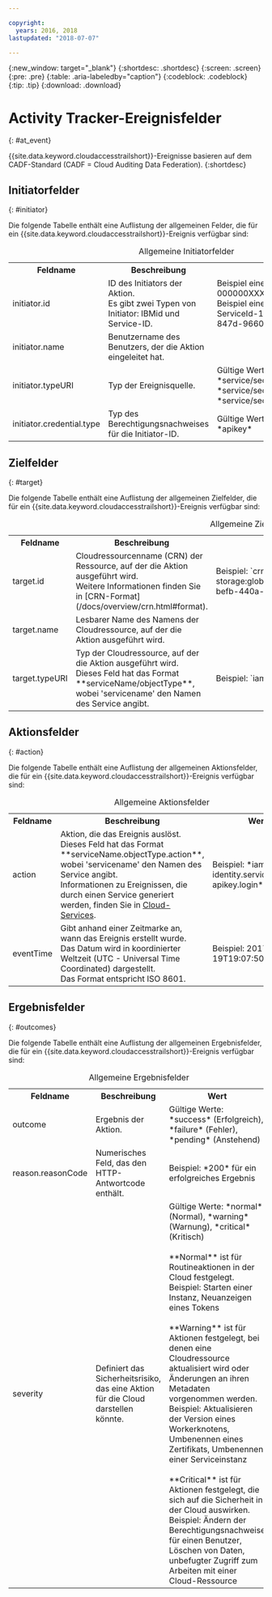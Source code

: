 ```yaml
---

copyright:
  years: 2016, 2018
lastupdated: "2018-07-07"

---
```


{:new_window: target="_blank"}
{:shortdesc: .shortdesc}
{:screen: .screen}
{:pre: .pre}
{:table: .aria-labeledby="caption"}
{:codeblock: .codeblock}
{:tip: .tip}
{:download: .download}



# Activity Tracker-Ereignisfelder
{: #at_event}

{{site.data.keyword.cloudaccesstrailshort}}-Ereignisse basieren auf dem CADF-Standard (CADF = Cloud Auditing Data Federation). 
{:shortdesc}

## Initiatorfelder
{: #initiator}

Die folgende Tabelle enthält eine Auflistung der allgemeinen Felder, die für ein {{site.data.keyword.cloudaccesstrailshort}}-Ereignis verfügbar sind:

<table>
  <caption>Allgemeine Initiatorfelder</caption>
  <tr>
    <th>Feldname</th>
	  <th>Beschreibung</th>
    <th>Wert</th>
  </tr>
  <tr>
    <td>initiator.id</td>
	  <td>ID des Initiators der Aktion. </br>Es gibt zwei Typen von Initiator: IBMid und Service-ID.</td>
    <td>Beispiel einer IBMid: IBMid-000000XXX2 </br>Beispiel einer Service-ID: iam-ServiceId-12345678-0165-4c89-847d-9660b1632e14</td>
  </tr>
  <tr>
    <td>initiator.name</td>
	  <td>Benutzername des Benutzers, der die Aktion eingeleitet hat.</td>
    <td></td>
  </tr>
  <tr>
    <td>initiator.typeURI</td>
	  <td>Typ der Ereignisquelle.</td>
    <td>Gültige Werte: *service/security/account/user*, *service/security/clientid*, *service/security/account/serviceid*</td>
  </tr>
  <tr>
    <td>initiator.credential.type</td>
	  <td>Typ des Berechtigungsnachweises für die Initiator-ID. </td>
    <td>Gültige Werte: *user*, *token*, *apikey*</td>
  </tr>
</table>

## Zielfelder
{: #target}

Die folgende Tabelle enthält eine Auflistung der allgemeinen Zielfelder, die für ein {{site.data.keyword.cloudaccesstrailshort}}-Ereignis verfügbar sind:

<table>
  <caption>Allgemeine Zielfelder</caption>
  <tr>
    <th>Feldname</th>
	  <th>Beschreibung</th>
    <th>Wert</th>
  </tr>
  <tr>
    <td>target.id</td>
	  <td>Cloudressourcenname (CRN) der Ressource, auf der die Aktion ausgeführt wird. </br>Weitere Informationen finden Sie in [CRN-Format](/docs/overview/crn.html#format).</td>
    <td>Beispiel: `crn:v1:bluemix:public:cloud-object-storage:global:a/12345678e6232019c6567c9123456789:fr56et47-befb-440a-a223c-12345678dae1:bucket:bucket1`</td>
  </tr>
  <tr>
    <td>target.name</td>
	  <td>Lesbarer Name des Namens der Cloudressource, auf der die Aktion ausgeführt wird.</td>
    <td></td>
  </tr>
  <tr>
    <td>target.typeURI</td>
    <td>Typ der Cloudressource, auf der die Aktion ausgeführt wird. </br>Dieses Feld hat das Format **serviceName/objectType**, wobei 'servicename' den Namen des Service angibt. </td>
	  <td>Beispiel: `iam-am/policy` oder `cloud-object-storage/bucket/acl`</td>
  </tr>
</table>
 
## Aktionsfelder
{: #action}

Die folgende Tabelle enthält eine Auflistung der allgemeinen Aktionsfelder, die für ein {{site.data.keyword.cloudaccesstrailshort}}-Ereignis verfügbar sind:

<table>
  <caption>Allgemeine Aktionsfelder</caption>
  <tr>
    <th>Feldname</th>
	  <th>Beschreibung</th>
    <th>Wert</th>
  </tr>
  <tr>
    <td>action</td>
	  <td>Aktion, die das Ereignis auslöst. </br>Dieses Feld hat das Format **serviceName.objectType.action**, wobei 'servicename' den Namen des Service angibt. </br>Informationen zu Ereignissen, die durch einen Service generiert werden, finden Sie in <a href="/docs/services/cloud-activity-tracker/cloud_services.html#cloud_services">Cloud-Services</a>.</td>
    <td>Beispiel: *iam-identity.serviceid-apikey.login*</td>
  </tr>
  <tr>
    <td>eventTime</td>
	  <td>Gibt anhand einer Zeitmarke an, wann das Ereignis erstellt wurde. </br>Das Datum wird in koordinierter Weltzeit (UTC - Universal Time Coordinated) dargestellt. </br>Das Format entspricht ISO 8601.</td>
    <td>Beispiel: 2017-10-19T19:07:50.32+0000<td>
  </tr>
</table>

## Ergebnisfelder
{: #outcomes}

Die folgende Tabelle enthält eine Auflistung der allgemeinen Ergebnisfelder, die für ein {{site.data.keyword.cloudaccesstrailshort}}-Ereignis verfügbar sind:

<table>
  <caption>Allgemeine Ergebnisfelder</caption>
  <tr>
    <th>Feldname</th>
	  <th>Beschreibung</th>
    <th>Wert</th>
  </tr>
  <tr>
    <td>outcome</td>
	  <td>Ergebnis der Aktion. </td>
    <td>Gültige Werte: *success* (Erfolgreich), *failure* (Fehler), *pending* (Anstehend)</td>
  </tr>
  <tr>
    <td>reason.reasonCode</td>
	  <td>Numerisches Feld, das den HTTP-Antwortcode enthält. </td>
    <td>Beispiel: *200* für ein erfolgreiches Ergebnis </td>
  </tr>
  <tr>
    <td>severity</td>
	  <td>Definiert das Sicherheitsrisiko, das eine Aktion für die Cloud darstellen könnte. </td>
    <td>Gültige Werte: *normal* (Normal), *warning* (Warnung), *critical* (Kritisch) </br></br>**Normal** ist für Routineaktionen in der Cloud festgelegt. Beispiel: Starten einer Instanz, Neuanzeigen eines Tokens </br></br>**Warning** ist für Aktionen festgelegt, bei denen eine Cloudressource aktualisiert wird oder Änderungen an ihren Metadaten vorgenommen werden. Beispiel: Aktualisieren der Version eines Workerknotens, Umbenennen eines Zertifikats, Umbenennen einer Serviceinstanz </br></br>**Critical** ist für Aktionen festgelegt, die sich auf die Sicherheit in der Cloud auswirken. Beispiel: Ändern der Berechtigungsnachweise für einen Benutzer, Löschen von Daten, unbefugter Zugriff zum Arbeiten mit einer Cloud-Ressource </td>
  </tr>
</table>

